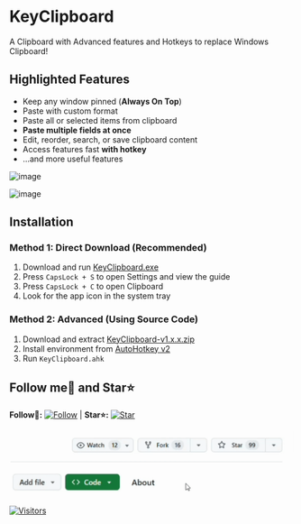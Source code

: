 # KeyClipboard

A Clipboard with Advanced features and Hotkeys to replace Windows Clipboard!

## Highlighted Features

- Keep any window pinned (**Always On Top**)  
- Paste with custom format  
- Paste all or selected items from clipboard  
- **Paste multiple fields at once**  
- Edit, reorder, search, or save clipboard content  
- Access features fast **with hotkey** 
- …and more useful features

![image](https://github.com/user-attachments/assets/fe368924-de4b-4295-90bf-f516ab37698c)

<img width="466" height="550" alt="image" src="https://github.com/user-attachments/assets/066e93d2-45a1-42bd-8596-1b46bc2f526d" />


## Installation

### Method 1: Direct Download (Recommended)
1. Download and run [KeyClipboard.exe](https://github.com/nvbangg/KeyClipboard/releases/latest)  
2. Press `CapsLock + S` to open Settings and view the guide
3. Press `CapsLock + C` to open Clipboard
4. Look for the app icon in the system tray

### Method 2: Advanced (Using Source Code)
1. Download and extract [KeyClipboard-v1.x.x.zip](https://github.com/nvbangg/KeyClipboard/releases/latest)   
2. Install environment from [AutoHotkey v2](https://www.autohotkey.com)
3. Run `KeyClipboard.ahk`

## Follow me👀 and Star⭐ 
 **Follow👀:** [![Follow](https://img.shields.io/github/followers/nvbangg?label=Follow&style=social)](https://github.com/nvbangg) | **Star⭐:** [![Star](https://img.shields.io/github/stars/nvbangg/KeyClipboard?style=social)](https://github.com/nvbangg/KeyClipboard)

![Gif](https://raw.githubusercontent.com/nvbangg/nvbangg/main/data/star_follow.gif)

[![Visitors](https://api.visitorbadge.io/api/visitors?path=https%3A%2F%2Fgithub.com%2Fnvbangg%2FKeyClipboard&countColor=%232ccce4)](https://visitorbadge.io/status?path=https%3A%2F%2Fgithub.com%2Fnvbangg%2FKeyClipboard)
